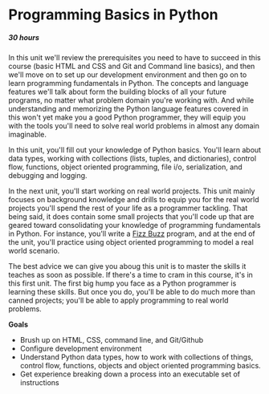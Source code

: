 [//]: <> (author: Benjamin White)
[//]: <> (type: intro)

# Programming Basics in Python
##### 30 hours

In this unit we'll review the prerequisites you need to have to succeed in this course (basic HTML and CSS and Git and Command line basics), and then we'll move on to set up our development environment and then go on to learn programming fundamentals in Python. The concepts and language features we'll talk about form the building blocks of all your future programs, no matter what problem domain you're working with. And while understanding and memorizing the Python language features covered in this won't yet make you a good Python programmer, they will equip you with the tools you'll need to solve real world problems in almost any domain imaginable. 

In this unit, you'll fill out your knowledge of Python basics. You'll learn about data types, working with collections (lists, tuples, and dictionaries), control flow, functions, object oriented programming, file i/o, serialization, and debugging and logging. 
 
In the next unit, you'll start working on real world projects. This unit mainly focuses on background knowledge and drills to equip you for the real world projects you'll spend the rest of your life as a programmer tackling. That being said, it does contain some small projects that you'll code up that are geared toward consolidating your knowledge of programming fundamentals in Python. For instance, you'll write a [Fizz Buzz](http://en.wikipedia.org/wiki/Fizz_buzz) program, and at the end of the unit, you'll practice using object oriented programming to model a real world scenario.

The best advice we can give you aboug this unit is to master the skills it teaches as soon as possible. If there's a time to cram in this course, it's in this first unit. The first big hump you face as a Python programmer is learning these skills. But once you do, you'll be able to do much more than canned projects; you'll be able to apply programming to real world problems.

**Goals**

*   Brush up on HTML, CSS, command line, and Git/Github
*   Configure development environment 
*   Understand Python data types, how to work with collections of things, control flow, functions, objects and object oriented programming basics. 
*   Get experience breaking down a process into an executable set of instructions
